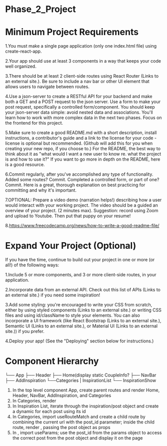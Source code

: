 # Phase_2_Project

# Minimum Project Requirements

1.You must make a single page application (only one index.html file) using create-react-app.

2.Your app should use at least 3 components in a way that keeps your code well organized.

3.There should be at least 2 client-side routes using React Router (Links to an external site.). Be sure to include a nav bar or other UI element that allows users to navigate between routes.

4.Use a json-server to create a RESTful API for your backend and make both a GET and a POST request to the json server. Use a form to make your post request, specifically a controlled form/component.
    You should keep your json-server data simple: avoid nested data and associations. You'll learn how to work with more complex data in the next two phases. Focus on the frontend for this project.

5.Make sure to create a good README.md with a short description, install instructions, a contributor's guide and a link to the license for your code - license is optional but recommended. (Github will add this for you when creating your new repo, if you choose to.) For the README, the best way to think about it as "what would I want a new user to know re. what the project is and how to use it?" If you want to go more in depth on the README, here is a good resource.

6.Commit regularly, after you've accomplished any type of functionality. Added some routes? Commit. Completed a controlled form, or part of one? Commit. Here is a great, thorough explanation on best practicing for committing and why it's important.

7.OPTIONAL: Prepare a video demo (narration helps!) describing how a user would interact with your working project. The video should be a guided an overview of your project. (2 minutes max). Suggestion: record using Zoom and upload to Youtube. Then put that puppy on your resume!

8.https://www.freecodecamp.org/news/how-to-write-a-good-readme-file/



# Expand Your Project (Optional)
If you have the time, continue to build out your project in one or more (or all!) of the following ways:

1.Include 5 or more components, and 3 or more client-side routes, in your application.

2.Incorporate data from an external API. Check out this list of APIs (Links to an external site.) if you need some inspiration!

3.Add some styling: you're encouraged to write your CSS from scratch, either by using styled components (Links to an external site.) or writing CSS files and using id/className to style your elements. You can also incorporate a UI framework (like React Bootstrap (Links to an external site.), Semantic UI (Links to an external site.), or Material UI (Links to an external site.)) if you prefer.

4.Deploy your app! (See the "Deploying" section below for instructions.)





# Component Hierarchy
└── App
    ├── Header
    ├── Home(display static CoupleInfo?
    ├── NavBar
    ├── AddInspiration
    └──Categories
        |   InspirationList
        └── InspirationShow

1. In the top level component App, create parent routes and render Home, Header, NavBar, AddInspiration, and Categories
2. In Categories, render <InspirationList />
3. In Inspiration List, iterate through the inspiration/post object and create a dynamic <Link> for each post    using its id
4. In Categories, import useRouteMatch and create a child route by combining the current url with the post_id parameter; inside the child route, render <InspirtationShow />, passing the post object as props
5. In <InspirtationShow />, import useParams; use the post_id from the params object to access the correct post from the post object and display it on the page


<!-- In setting up our nested routes, we made use of two hooks provided by React Router: useRouteMatch and useParams. The first is used to retrieve the URL of the current page, and the second allows us to access the value of any parameters we're using in our routes. The two together, along with the movies object, gave us all the tools we needed to create dynamic routes for individual movies and to display a movie's information when its link is clicked. -->
